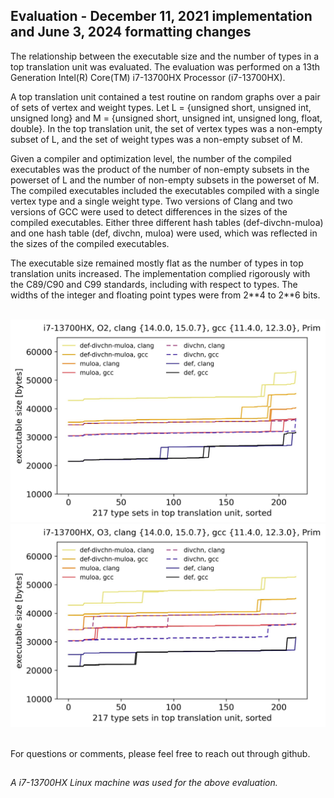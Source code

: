 
## Evaluation - December 11, 2021 implementation and June 3, 2024 formatting changes

The relationship between the executable size and the number of types in a top translation unit was evaluated. The evaluation was performed on a 13th Generation Intel(R) Core(TM) i7-13700HX Processor (i7-13700HX).

A top translation unit contained a test routine on random graphs over a pair of sets of vertex and weight types. Let L = \{unsigned short, unsigned int, unsigned long\} and M = \{unsigned short, unsigned int, unsigned long, float, double\}. In the top translation unit, the set of vertex types was a non-empty subset of L, and the set of weight types was a non-empty subset of M.

Given a compiler and optimization level, the number of the compiled executables was the product of the number of non-empty subsets in the powerset of L and the number of non-empty subsets in the powerset of M. The compiled executables included the executables compiled with a single vertex type and a single weight type. Two versions of Clang and two versions of GCC were used to detect differences in the sizes of the compiled executables. Either three different hash tables (def-divchn-muloa) and one hash table (def, divchn, muloa) were used, which was reflected in the sizes of the compiled executables.

The executable size remained mostly flat as the number of types in top translation units increased. The implementation complied rigorously with the C89/C90 and C99 standards, including with respect to types. The widths of the integer and floating point types were from 2\*\*4 to 2\*\*6 bits.

<br>

<div align="center">
    <img src="../../readme/executable-size-vs-num-types/prim-o2-proc-name.jpg" width="600"/>
</div>

<div align="center">
    <img src="../../readme/executable-size-vs-num-types/prim-o3-proc-name.jpg" width="600">
</div>

<br>

For questions or comments, please feel free to reach out through github.

##
*A i7-13700HX Linux machine was used for the above evaluation.*